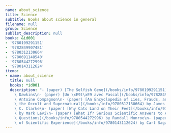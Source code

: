 ```yaml
---
name: about_science
title: Science
subtitle: Books about science in general
filename: null
group: Science
sublist_description: null
books: &id001
- '9780199291151'
- '9782849907481'
- '9780312130664'
- '9780691148540'
- '9780544272996'
- '9780143112624'
items:
- name: about_science
  title: null
  books: *id001
  description: "- (paper) [The Selfish Gene](/books/info/9780199291151) by Richard\
    \ Dawkins\n- (paper) [Un \xE9t\xE9 avec Pascal](/books/info/9782849907481) by\
    \ Antoine Compagnon\n- (paper) [An Encyclopedia of Lies, Frauds, and Hoaxes of\
    \ the Occult and Supernatural](/books/info/9780312130664) by James Randi, Arthur\
    \ C. Clarke\n- (paper) [Why Cats Land on Their Feet](/books/info/9780691148540)\
    \ by Mark Levi\n- (paper) [What If? Serious Scientific Answers to Absurd Hypothetical\
    \ Questions](/books/info/9780544272996) by Randall Munroe\n- (paper) [The Varieties\
    \ of Scientific Experience](/books/info/9780143112624) by Carl Sagan"
---
```



